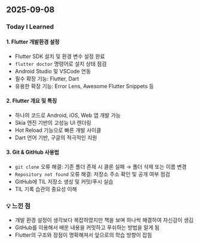 ## 2025-09-08

###  Today I Learned

#### 1. Flutter 개발환경 설정
- Flutter SDK 설치 및 환경 변수 설정 완료
- `flutter doctor` 명령어로 설치 상태 점검
- Android Studio 및 VSCode 연동
- 필수 확장 기능: Flutter, Dart
- 유용한 확장 기능: Error Lens, Awesome Flutter Snippets 등

#### 2. Flutter 개요 및 특징
- 하나의 코드로 Android, iOS, Web 앱 개발 가능
- Skia 엔진 기반의 고성능 UI 렌더링
- Hot Reload 기능으로 빠른 개발 사이클
- Dart 언어 기반, 구글의 적극적인 지원

#### 3. Git & GitHub 사용법
- `git clone` 오류 해결: 기존 폴더 존재 시 클론 실패 → 폴더 삭제 또는 이름 변경
- `Repository not found` 오류 해결: 저장소 주소 확인 및 공개 여부 점검
- GitHub에 TIL 저장소 생성 및 커밋/푸시 실습
- TIL 기록 습관의 중요성 이해

### 💡 느낀 점
- 개발 환경 설정이 생각보다 복잡하였지만 책을 보며 하나씩 해결하여 자신감이 생김  
- GitHub를 이용해서 배운 내용을 커밋하고 푸쉬하는 방법을 알게 됨  
- Flutter의 구조와 장점이 명확해져서 앞으로의 학습 방향이 잡힘

